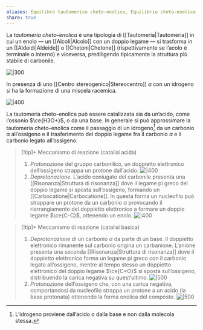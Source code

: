 ```yaml
---
aliases: Equilibro tautomerico cheto-enolico, Equilibrio cheto-enolico,
share: true
---
```

La *tautomeria cheto–enolica* è una tipologia di [[Tautomeria|Tautomeria]] in cui un enolo — un [[Alcoli|Alcolo]] con un doppio legame — si trasforma in un [[Aldeidi|Aldeide]] o [[Chetoni|Chetone]] (rispettivamente se l’acolo è terminale o interno) e viceversa, prediligendo tipicamente la struttura più stabile di carbonile.

![|300](0dde75b13022a2d31dddd016f1adb0cc_MD5%201.png)

In presenza di uno [[Centro stereogenico|Stereocentro]] $\alpha$ con un idrogeno si ha la formazione di una miscela racemica.

![|400](171e24fc5f0c5df23bb9b93572a57fdc_MD5%201.png)

La tautomeria cheto–enolica può essere catalizzata sia da un’acido, come l’ossonio $\ce{H3O+}$, o da una base. In generale si può approssimare la tautomeria cheto–enolica come il passaggio di un idrogeno[^1] da un carbonio $\alpha$ all’ossigeno e il trasferimento del doppio legame fra il carbonio $\alpha$ e il carbonio legato all’ossigeno.

[^1]: L’idrogeno proviene dall’acido o dalla base e non dalla molecola stessa.

> [!tip]+ Meccanismo di reazione (catalisi acida)
> 1. *Protonazione* del gruppo carbonilico, un doppietto elettronico dell’ossigeno strappa un protone dall’acido.
>    ![|400](5c80106a4b63b07a31af9a722af1f1e0_MD5%201.png)
> 2. *Deprotonazione*. L’acido coniugato del carbonile presenta una [[Risonanza|Struttura di risonanza]] dove il legame pi greco del doppio legame si sposta sull’ossigeno, formando un [[Carbocatione|Carbocatione]]. In questa forma un nucleofilo può strappare un protone da un carbonio $\alpha$ provocando il riarrangiamento del doppietto elettronico a formare un doppio legame $\ce{C-C}$, ottenendo un enolo.
>    ![|400](0a3b90d746ca31ab3858271e2a62b1f5_MD5%201.png)

> [!tip]+ Meccanismo di reazione (catalisi basica)
> 1. *Deprotonazione* di un carbonio $\alpha$ da parte di un base. Il doppietto elettronico rimanente sul carbonio origina un carbanione.
>    L’anione presenta una seconda [[Risonanza|Struttura di risonanza]] dove il doppietto elettronico forma un legame pi greco con il carbonio legato all’ossigeno, mentre al tempo stesso un doppietto elettronico del doppio legame $\ce{C=O}$ si sposta sull’ossigeno, distribuendo la carica negativa su quest’ultimo.
>    ![|500](a15853ae3b5b1cf9a0b2cda5ad4e59c0_MD5%201.png)
> 2. *Protonazione* dell’ossigeno che, con una carica negativa, comportandosi da nucleofilo strappa un protone a un acido (la base protonata) ottenendo la forma enolica del composto.
>    ![|500](959031f679f325ad081893f56455aa76_MD5%201.png)